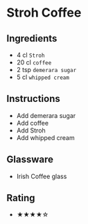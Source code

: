 # Stroh Coffee

## Ingredients
- 4 cl `Stroh`
- 20 cl `coffee`
- 2 tsp `demerara sugar`
- 5 cl `whipped cream`

## Instructions
- Add demerara sugar
- Add coffee
- Add Stroh
- Add whipped cream

## Glassware
- Irish Coffee glass

## Rating
- ★★★★☆